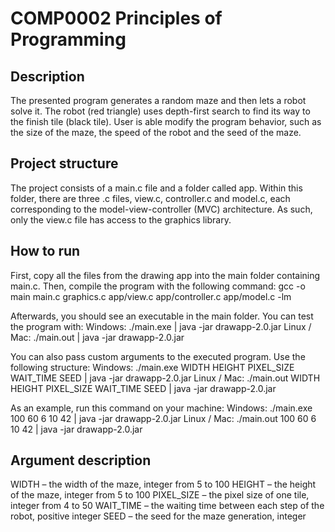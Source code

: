 # COMP0002 Principles of Programming 

## Description
The presented program generates a random maze and then lets a robot solve it. The robot (red triangle) uses depth-first search to find its way to the finish tile (black tile). User is able modify the program behavior, such as the size of the maze, the speed of the robot and the seed of the maze.

## Project structure
The project consists of a main.c file and a folder called app. Within this folder, there are three .c files, view.c, controller.c and model.c, each corresponding to the model-view-controller (MVC) architecture. As such, only the view.c file has access to the graphics library.

## How to run
First, copy all the files from the drawing app into the main folder containing main.c. Then, compile the program with the following command:
gcc -o main main.c graphics.c app/view.c app/controller.c app/model.c  -lm

Afterwards, you should see an executable in the main folder. You can test the program with:
Windows: ./main.exe | java -jar drawapp-2.0.jar
Linux / Mac: ./main.out | java -jar drawapp-2.0.jar

You can also pass custom arguments to the executed program. Use the following structure:
Windows: ./main.exe WIDTH HEIGHT PIXEL_SIZE WAIT_TIME SEED | java -jar drawapp-2.0.jar
Linux / Mac: ./main.out WIDTH HEIGHT PIXEL_SIZE WAIT_TIME SEED | java -jar drawapp-2.0.jar

As an example, run this command on your machine:
Windows: ./main.exe 100 60 6 10 42 | java -jar drawapp-2.0.jar
Linux / Mac: ./main.out 100 60 6 10 42 | java -jar drawapp-2.0.jar

## Argument description
WIDTH – the width of the maze, integer from 5 to 100
HEIGHT – the height of the maze, integer from 5 to 100
PIXEL_SIZE – the pixel size of one tile, integer from 4 to 50
WAIT_TIME – the waiting time between each step of the robot, positive integer
SEED – the seed for the maze generation, integer